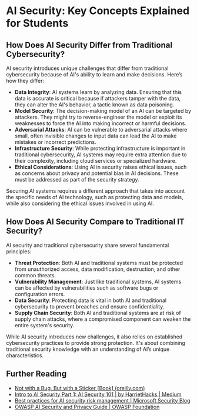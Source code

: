 # AI Security: Key Concepts Explained for Students

## How Does AI Security Differ from Traditional Cybersecurity?

AI security introduces unique challenges that differ from traditional cybersecurity because of AI's ability to learn and make decisions. Here’s how they differ:

- **Data Integrity**: AI systems learn by analyzing data. Ensuring that this data is accurate is critical because if attackers tamper with the data, they can alter the AI's behavior, a tactic known as data poisoning.
- **Model Security**: The decision-making model of an AI can be targeted by attackers. They might try to reverse-engineer the model or exploit its weaknesses to force the AI into making incorrect or harmful decisions.
- **Adversarial Attacks**: AI can be vulnerable to adversarial attacks where small, often invisible changes to input data can lead the AI to make mistakes or incorrect predictions.
- **Infrastructure Security**: While protecting infrastructure is important in traditional cybersecurity, AI systems may require extra attention due to their complexity, including cloud services or specialized hardware.
- **Ethical Considerations**: Using AI in security raises ethical issues, such as concerns about privacy and potential bias in AI decisions. These must be addressed as part of the security strategy.

Securing AI systems requires a different approach that takes into account the specific needs of AI technology, such as protecting data and models, while also considering the ethical issues involved in using AI.

## How Does AI Security Compare to Traditional IT Security?

AI security and traditional cybersecurity share several fundamental principles:

- **Threat Protection**: Both AI and traditional systems must be protected from unauthorized access, data modification, destruction, and other common threats.
- **Vulnerability Management**: Just like traditional systems, AI systems can be affected by vulnerabilities such as software bugs or configuration errors.
- **Data Security**: Protecting data is vital in both AI and traditional cybersecurity to prevent breaches and ensure confidentiality.
- **Supply Chain Security**: Both AI and traditional systems are at risk of supply chain attacks, where a compromised component can weaken the entire system's security.

While AI security introduces new challenges, it also relies on established cybersecurity practices to provide strong protection. It's about combining traditional security knowledge with an understanding of AI’s unique characteristics.

## Further Reading

- [Not with a Bug, But with a Sticker [Book] (oreilly.com)](https://www.oreilly.com/library/view/not-with-a/9781119883982/)
- [Intro to AI Security Part 1: AI Security 101 | by HarrietHacks | Medium](https://medium.com/@harrietfarlow/intro-to-ai-security-part-1-ai-security-101-b8662a9efe5)
- [Best practices for AI security risk management | Microsoft Security Blog](https://www.microsoft.com/en-us/security/blog/2021/12/09/best-practices-for-ai-security-risk-management/?WT.mc_id=academic-96948-sayoung)
- [OWASP AI Security and Privacy Guide | OWASP Foundation](https://owasp.org/www-project-ai-security-and-privacy-guide/)
